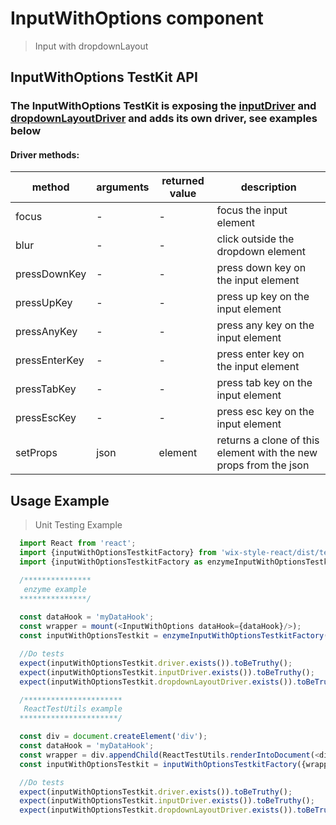 # InputWithOptions component

> Input with dropdownLayout

## InputWithOptions TestKit API

### The InputWithOptions TestKit is exposing the [inputDriver](https://wix.github.io/wix-style-react/?selectedKind=Core&selectedStory=Input&full=0&down=0&left=1&panelRight=0) and [dropdownLayoutDriver](https://wix.github.io/wix-style-react/?selectedKind=Core&selectedStory=DropdownLayout&full=0&down=0&left=1&panelRight=0) and adds its own driver, see examples below
 
#### Driver methods:

| method | arguments | returned value | description |
|--------|-----------|----------------|-------------|
| focus | - | - | focus the input element |
| blur | - | - | click outside the dropdown element |
| pressDownKey | - | - | press down key on the input element |
| pressUpKey | - | - | press up key on the input element |
| pressAnyKey | - | - | press any key on the input element |
| pressEnterKey | - | - | press enter key on the input element |
| pressTabKey | - | - | press tab key on the input element |
| pressEscKey | - | - | press esc key on the input element |
| setProps | json | element | returns a clone of this element with the new props from the json | 

## Usage Example

> Unit Testing Example
```javascript
  import React from 'react';
  import {inputWithOptionsTestkitFactory} from 'wix-style-react/dist/testkit';
  import {inputWithOptionsTestkitFactory as enzymeInputWithOptionsTestkitFactory} from 'wix-style-react/dist/testkit/enzyme';

  /***************
   enzyme example
  ***************/
  
  const dataHook = 'myDataHook';
  const wrapper = mount(<InputWithOptions dataHook={dataHook}/>);
  const inputWithOptionsTestkit = enzymeInputWithOptionsTestkitFactory({wrapper, dataHook});

  //Do tests
  expect(inputWithOptionsTestkit.driver.exists()).toBeTruthy();
  expect(inputWithOptionsTestkit.inputDriver.exists()).toBeTruthy();
  expect(inputWithOptionsTestkit.dropdownLayoutDriver.exists()).toBeTruthy();

  /**********************
   ReactTestUtils example
  **********************/

  const div = document.createElement('div');
  const dataHook = 'myDataHook';
  const wrapper = div.appendChild(ReactTestUtils.renderIntoDocument(<div><InputWithOptions dataHook={dataHook}/></div>));
  const inputWithOptionsTestkit = inputWithOptionsTestkitFactory({wrapper, dataHook});

  //Do tests
  expect(inputWithOptionsTestkit.driver.exists()).toBeTruthy();
  expect(inputWithOptionsTestkit.inputDriver.exists()).toBeTruthy();
  expect(inputWithOptionsTestkit.dropdownLayoutDriver.exists()).toBeTruthy();
```